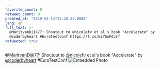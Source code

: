 ```yaml
---
favorite_count: 0
retweet_count: 0
created_at: "2019-02-14T15:38:29.000Z"
lang: en
full_text: >-
  @MaritvanDijk77: Shoutout to @nicolefv et al's book "Accelerate" by
  @coderbyheart #EuroTestConf https://t.co/mzY5wM4Jrf
retweeted: true
---
```


[@MaritvanDijk77](https://twitter.com/MaritvanDijk77): Shoutout to
[@nicolefv](https://twitter.com/nicolefv) et al's book "Accelerate" by
[@coderbyheart](https://twitter.com/coderbyheart) #EuroTestConf
![Embedded Photo](https://twitter-media-coderbyheart.s3.eu-north-1.amazonaws.com/1096071186889535489-DzX184XX4AExP84.jpg)
